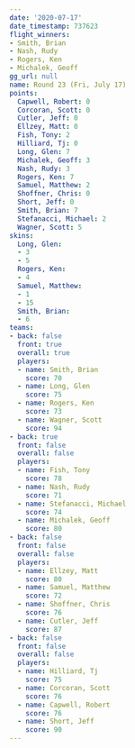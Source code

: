 ```yaml
---
date: '2020-07-17'
date_timestamp: 737623
flight_winners:
- Smith, Brian
- Nash, Rudy
- Rogers, Ken
- Michalek, Geoff
gg_url: null
name: Round 23 (Fri, July 17)
points:
  Capwell, Robert: 0
  Corcoran, Scott: 0
  Cutler, Jeff: 0
  Ellzey, Matt: 0
  Fish, Tony: 2
  Hilliard, Tj: 0
  Long, Glen: 7
  Michalek, Geoff: 3
  Nash, Rudy: 3
  Rogers, Ken: 7
  Samuel, Matthew: 2
  Shoffner, Chris: 0
  Short, Jeff: 0
  Smith, Brian: 7
  Stefanacci, Michael: 2
  Wagner, Scott: 5
skins:
  Long, Glen:
  - 3
  - 5
  Rogers, Ken:
  - 4
  Samuel, Matthew:
  - 1
  - 15
  Smith, Brian:
  - 6
teams:
- back: false
  front: true
  overall: true
  players:
  - name: Smith, Brian
    score: 70
  - name: Long, Glen
    score: 75
  - name: Rogers, Ken
    score: 73
  - name: Wagner, Scott
    score: 94
- back: true
  front: false
  overall: false
  players:
  - name: Fish, Tony
    score: 78
  - name: Nash, Rudy
    score: 71
  - name: Stefanacci, Michael
    score: 74
  - name: Michalek, Geoff
    score: 80
- back: false
  front: false
  overall: false
  players:
  - name: Ellzey, Matt
    score: 80
  - name: Samuel, Matthew
    score: 72
  - name: Shoffner, Chris
    score: 76
  - name: Cutler, Jeff
    score: 87
- back: false
  front: false
  overall: false
  players:
  - name: Hilliard, Tj
    score: 75
  - name: Corcoran, Scott
    score: 76
  - name: Capwell, Robert
    score: 76
  - name: Short, Jeff
    score: 90
---
```

